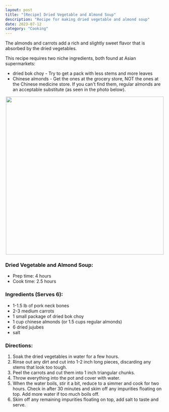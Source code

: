 ```yaml
---
layout: post
title: "[Recipe] Dried Vegetable and Almond Soup"
description: "Recipe for making dried vegetable and almond soup"
date: 2023-07-12
category: "Cooking"
---
```


The almonds and carrots add a rich and slightly sweet flavor that is absorbed by the dried vegetables.

This recipe requires two niche ingredients, both found at Asian supermarkets:
- dried bok choy - Try to get a pack with less stems and more leaves
- Chinese almonds - Get the ones at the grocery store, NOT the ones at the Chinese medicine store. If you can't find them, regular almonds are an acceptable substitute (as seen in the photo below).

<!-- more -->

<p align="center">
  <img height="500" src="https://yangdanny97.github.io/misc/cooking/dried-vegetable-soup.png">
</p>

### Dried Vegetable and Almond Soup:
- Prep time: 4 hours
- Cook time: 2.5 hours

### Ingredients (Serves 6):
- 1-1.5 lb of pork neck bones
- 2-3 medium carrots
- 1 small package of dried bok choy
- 1 cup chinese almonds (or 1.5 cups regular almonds)
- 6 dried jujubes
- salt

### Directions:
1. Soak the dried vegetables in water for a few hours. 
2. Rinse out any dirt and cut into 1-2 inch long pieces, discarding any stems that look too tough.
3. Peel the carrots and cut them into 1 inch triangular chunks.
4. Throw everything into the pot and cover with water.
5. When the water boils, stir it a bit, reduce to a simmer and cook for two hours. Check in after 30 minutes and skim off any impurities floating on top. Add more water if too much boils off.
6. Skim off any remaining impurities floating on top, add salt to taste and serve.